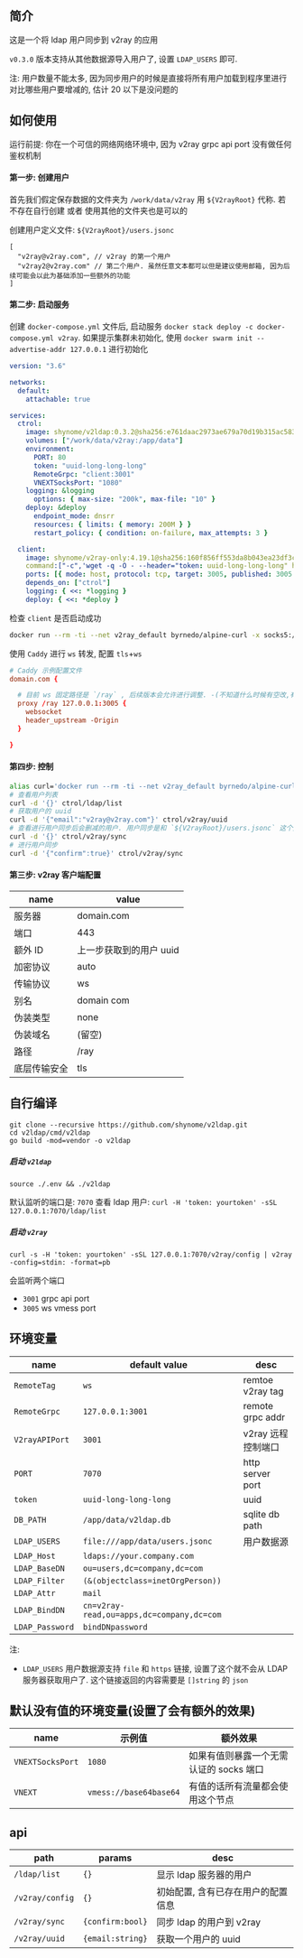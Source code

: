 ## 简介

这是一个将 ldap 用户同步到 v2ray 的应用

`v0.3.0` 版本支持从其他数据源导入用户了, 设置 `LDAP_USERS` 即可.

注: 用户数量不能太多, 因为同步用户的时候是直接将所有用户加载到程序里进行对比哪些用户要增减的, 估计 20 以下是没问题的

## 如何使用

运行前提: 你在一个可信的网络网络环境中, 因为 v2ray grpc api port 没有做任何鉴权机制

#### 第一步: 创建用户

首先我们假定保存数据的文件夹为 `/work/data/v2ray` 用 `${V2rayRoot}` 代称. 若不存在自行创建 或者 使用其他的文件夹也是可以的

创建用户定义文件: `${V2rayRoot}/users.jsonc`

```jsonc
[
  "v2ray@v2ray.com", // v2ray 的第一个用户
  "v2ray2@v2ray.com" // 第二个用户. 虽然任意文本都可以但是建议使用邮箱, 因为后续可能会以此为基础添加一些额外的功能
]
```

#### 第二步: 启动服务

创建 `docker-compose.yml` 文件后, 启动服务 `docker stack deploy -c docker-compose.yml v2ray`.
如果提示集群未初始化, 使用 `docker swarm init --advertise-addr 127.0.0.1` 进行初始化

```yml
version: "3.6"

networks:
  default:
    attachable: true

services:
  ctrol:
    image: shynome/v2ldap:0.3.2@sha256:e761daac2973ae679a70d19b315ac5830871a2df778802a7409c14970ebc7f7d
    volumes: ["/work/data/v2ray:/app/data"]
    environment:
      PORT: 80
      token: "uuid-long-long-long"
      RemoteGrpc: "client:3001"
      VNEXTSocksPort: "1080"
    logging: &logging
      options: { max-size: "200k", max-file: "10" }
    deploy: &deploy
      endpoint_mode: dnsrr
      resources: { limits: { memory: 200M } }
      restart_policy: { condition: on-failure, max_attempts: 3 }

  client:
    image: shynome/v2ray-only:4.19.1@sha256:160f856ff553da8b043ea23df3c8937589cf9ac6a0e2d76e7c0093bf3aa5d6ad
    command:["-c",'wget -q -O - --header="token: uuid-long-long-long" http://ctrol/v2ray/config | v2ray -format=pb -config=stdin:']
    ports: [{ mode: host, protocol: tcp, target: 3005, published: 3005 }]
    depends_on: ["ctrol"]
    logging: { <<: *logging }
    deploy: { <<: *deploy }
```

检查 `client` 是否启动成功

```sh
docker run --rm -ti --net v2ray_default byrnedo/alpine-curl -x socks5://client:1080 google.com
```

使用 `Caddy` 进行 `ws` 转发, 配置 `tls`+`ws`

```conf
# Caddy 示例配置文件
domain.com {

  # 目前 ws 固定路径是 `/ray` , 后续版本会允许进行调整. -(不知道什么时候有空改,有 pr 就好了 x_x)-
  proxy /ray 127.0.0.1:3005 {
    websocket
    header_upstream -Origin
  }

}
```

#### 第四步: 控制

```sh
alias curl='docker run --rm -ti --net v2ray_default byrnedo/alpine-curl -H "token: uuid-long-long-long"'
# 查看用户列表
curl -d '{}' ctrol/ldap/list
# 获取用户的 uuid
curl -d '{"email":"v2ray@v2ray.com"}' ctrol/v2ray/uuid
# 查看进行用户同步后会删减的用户. 用户同步是和 `${V2rayRoot}/users.jsonc` 这个文件中定义的用户进行同步
curl -d '{}' ctrol/v2ray/sync
# 进行用户同步
curl -d '{"confirm":true}' ctrol/v2ray/sync
```

#### 第三步: v2ray 客户端配置

| name         | value                   |
| ------------ | ----------------------- |
| 服务器       | domain.com              |
| 端口         | 443                     |
| 额外 ID      | 上一步获取到的用户 uuid |
| 加密协议     | auto                    |
| 传输协议     | ws                      |
| 别名         | domain com              |
| 伪装类型     | none                    |
| 伪装域名     | (留空)                  |
| 路径         | /ray                    |
| 底层传输安全 | tls                     |

## 自行编译

```
git clone --recursive https://github.com/shynome/v2ldap.git
cd v2ldap/cmd/v2ldap
go build -mod=vendor -o v2ldap
```

##### 启动 `v2ldap`

`source ./.env && ./v2ldap`

默认监听的端口是: `7070`
查看 ldap 用户: `curl -H 'token: yourtoken' -sSL 127.0.0.1:7070/ldap/list`

##### 启动 `v2ray`

`curl -s -H 'token: yourtoken' -sSL 127.0.0.1:7070/v2ray/config | v2ray -config=stdin: -format=pb`

会监听两个端口

- `3001` grpc api port
- `3005` ws vmess port

## 环境变量

| name            | default value                             | desc               |
| --------------- | ----------------------------------------- | ------------------ |
| `RemoteTag`     | `ws`                                      | remtoe v2ray tag   |
| `RemoteGrpc`    | `127.0.0.1:3001`                          | remote grpc addr   |
| `V2rayAPIPort`  | `3001`                                    | v2ray 远程控制端口 |
| `PORT`          | `7070`                                    | http server port   |
| `token`         | `uuid-long-long-long`                     | uuid               |
| `DB_PATH`       | `/app/data/v2ldap.db`                     | sqlite db path     |
| `LDAP_USERS`    | `file:///app/data/users.jsonc`            | 用户数据源         |
| `LDAP_Host`     | `ldaps://your.company.com`                |
| `LDAP_BaseDN`   | `ou=users,dc=company,dc=com`              |
| `LDAP_Filter`   | `(&(objectclass=inetOrgPerson))`          |
| `LDAP_Attr`     | `mail`                                    |
| `LDAP_BindDN`   | `cn=v2ray-read,ou=apps,dc=company,dc=com` |
| `LDAP_Password` | `bindDNpassword`                          |

注:

- `LDAP_USERS` 用户数据源支持 `file` 和 `https` 链接, 设置了这个就不会从 LDAP 服务器获取用户了.
  这个链接返回的内容需要是 `[]string` 的 `json`

## 默认没有值的环境变量(设置了会有额外的效果)

| name             | 示例值                 | 额外效果                                |
| ---------------- | ---------------------- | --------------------------------------- |
| `VNEXTSocksPort` | `1080`                 | 如果有值则暴露一个无需认证的 socks 端口 |
| `VNEXT`          | `vmess://base64base64` | 有值的话所有流量都会使用这个节点        |

## api

| path            | params           | desc                               |
| --------------- | ---------------- | ---------------------------------- |
| `/ldap/list`    | `{}`             | 显示 ldap 服务器的用户             |
| `/v2ray/config` | `{}`             | 初始配置, 含有已存在用户的配置信息 |
| `/v2ray/sync`   | `{confirm:bool}` | 同步 ldap 的用户到 v2ray           |
| `/v2ray/uuid`   | `{email:string}` | 获取一个用户的 uuid                |
